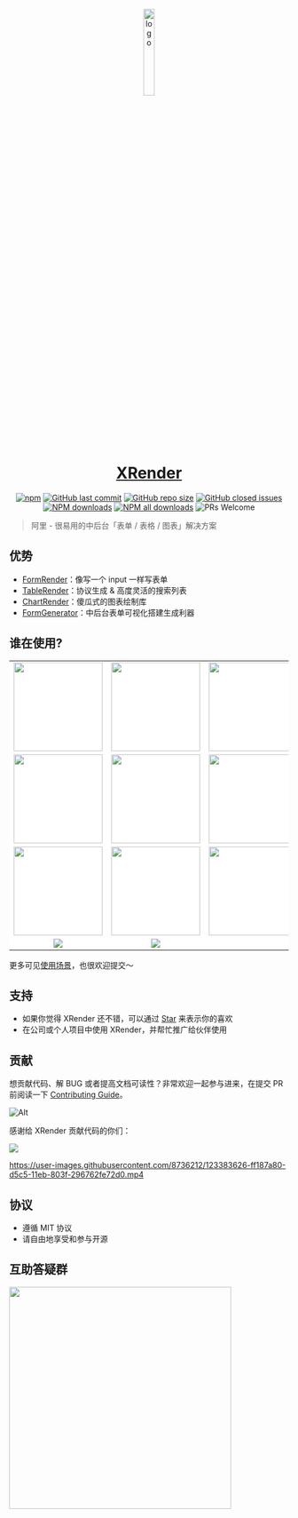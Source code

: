 <p align="center">
  <a href="https://xrender.fun/" target="_blank"><img src="https://img.alicdn.com/tfs/TB17UtINiLaK1RjSZFxXXamPFXa-606-643.png" alt="logo" width="20%"/></a>
</p>
<h1 align= "center">
<a href="https://xrender.fun/" target="_blank">XRender</a>
</h1>

<p align="center">
  <a href="https://www.npmjs.com/package/form-render?_blank">
    <img alt="npm" src="https://img.shields.io/npm/v/form-render.svg?maxAge=3600&style=flat-square"></a>
  <a href="https://github.com/alibaba/form-render/commits/dev">
    <img alt="GitHub last commit" src="https://img.shields.io/github/last-commit/alibaba/form-render.svg?style=flat-square"></a>
  <a href="https://github.com/alibaba/form-render">
    <img alt="GitHub repo size" src="https://img.shields.io/github/repo-size/alibaba/form-render"></a>
  <a href="https://github.com/alibaba/form-render/issues?utf8=%E2%9C%93&q=">
    <img alt = "GitHub closed issues" src="https://img.shields.io/github/issues-closed/alibaba/form-render.svg?style=flat-square"></a>
  <a href="https://npmjs.org/package/form-render">
    <img alt = "NPM downloads" src="https://img.shields.io/npm/dm/form-render.svg?style=flat-square"></a>
  <a href="https://npmjs.org/package/form-render">
    <img alt = "NPM all downloads" src="https://img.shields.io/npm/dt/form-render.svg?style=flat-square"></a>
  <a>
    <img alt = "PRs Welcome" src="https://img.shields.io/badge/PRs-welcome-brightgreen.svg?style=flat-square"></a>
</p>

> 阿里 - 很易用的中后台「表单 / 表格 / 图表」解决方案

## 优势

- <a href="https://xrender.fun/form-render" target="_blank">FormRender</a>：像写一个 input 一样写表单
- <a href="https://xrender.fun/table-render" target="_blank">TableRender</a>：协议生成 & 高度灵活的搜索列表
- <a href="https://xrender.fun/chart-render" target="_blank">ChartRender</a>：傻瓜式的图表绘制库
- <a href="https://xrender.fun/generator" target="_blank">FormGenerator</a>：中后台表单可视化搭建生成利器


<div style="max-width: 961px; margin: auto;">
  <h2>谁在使用?</h4>
  <table style="border: none; background: #fff">
    <tr>
      <td width="160" align="center">
        <img
          src="https://gw.alicdn.com/bao/tfs/TB1mFZneMmH3KVjSZKzXXb2OXXa-748-467.png"
          width="160"
        />
      </td>
      <td width="160" align="center">
        <img
          src="https://gw.alipayobjects.com/zos/k/sx/kJRfKV.jpg"
          width="160"
        />
      </td>
      <td width="160" align="center">
        <img
          src="https://gw.alicdn.com/tfs/TB176rg4VP7gK0jSZFjXXc5aXXa-286-118.png"
          width="160"
        />
      </td>
      <td width="160" align="center">
        <img
          src="https://img.alicdn.com/tfs/TB13DzOjXP7gK0jSZFjXXc5aXXa-212-48.png"
          width="160"
        />
      </td>
      <td width="160" align="center">
        <img
          src="https://img.alicdn.com/imgextra/i1/O1CN01Uw1xNd1H1GnHYCaOr_!!6000000000697-2-tps-1920-1920.png"
          width="160"
        />
      </td>
      <td width="160" align="center">
        <img
          src="https://gw.alipayobjects.com/zos/k/dl/zJ2uhY.jpg"
          width="110"
        />
      </td>
    </tr>
    <tr>
      <td width="160" align="center">
        <img
          src="https://img.alicdn.com/imgextra/i4/O1CN01SUv7rt1gMfdYr2Bnc_!!6000000004128-0-tps-800-373.jpg"
          width="160"
        />
      </td>
      <td width="160" align="center">
        <img
          src="https://gw.alipayobjects.com/zos/k/9l/RZCG03.jpg"
          width="160"
        />
      </td>
      <td width="160" align="center">
        <img
          src="https://gw.alipayobjects.com/zos/k/rh/4PXvlp.jpg"
          width="160"
        />
      </td>
      <td width="160" align="center">
        <img
          src="https://img.alicdn.com/imgextra/i3/O1CN01xDuypG1V78PWpnnPz_!!6000000002605-2-tps-600-120.png"
          width="160"
        />
      </td>
      <td width="160" align="center">
        <img
          src="https://gw.alipayobjects.com/zos/k/wu/TzIbI0.jpg"
          width="160"
        />
      </td>
      <td width="160" align="center">
        <img
          src="https://img.alicdn.com/imgextra/i1/O1CN01K3AD1b1WZMSHolALT_!!6000000002802-0-tps-700-207.jpg"
          width="160"
        />
      </td>
    </tr>
    <tr>
      <td width="160" align="center">
        <img
          src="https://gw.alipayobjects.com/zos/k/w7/02gpTA.jpg"
          width="160"
        />
      </td>
      <td width="160" align="center">
        <img
          src="https://img.alicdn.com/imgextra/i4/O1CN01BJ26gA1cYLKkfiaCG_!!6000000003612-2-tps-287-176.png"
          width="160"
        />
      </td>
      <td width="160" align="center">
        <img
          src="https://img.alicdn.com/imgextra/i3/O1CN017E63ji1W3InNkUvJE_!!6000000002732-2-tps-1000-500.png"
          width="160"
        />
      </td>
      <td width="160" align="center">
        <img
          src="https://img.alicdn.com/imgextra/i2/O1CN01Zu5QsE1OJm7GYKH06_!!6000000001685-2-tps-363-139.png"
          width="160"
        />
      </td>
      <td width="160" align="center">
        <img
          src="https://img.alicdn.com/imgextra/i1/O1CN01RqiiQ81j0dUdUfoIN_!!6000000004486-2-tps-280-66.png"
          width="160"
        />
      </td>
      <td width="160" align="center">
        <img
          src="https://img.alicdn.com/imgextra/i1/O1CN01B0UOM61lnIoMVJU6f_!!6000000004863-2-tps-500-397.png"
        />
      </td>
    </tr>
    <tr>
      <td width="160" align="center">
        <img
          src="https://img.alicdn.com/imgextra/i2/O1CN01DiuhTS1u3o0WsTsNb_!!6000000005982-2-tps-367-137.png"
        />
      </td>
      <td width="160" align="center">
        <img
          src="https://img.alicdn.com/imgextra/i3/O1CN01Vj8xN329If5dlvb50_!!6000000008045-2-tps-495-405.png"
        />
      </td>
    </tr>
  </table>
</div>

更多可见[使用场景](https://github.com/alibaba/form-render/issues/94)，也很欢迎提交～

## 支持

- 如果你觉得 XRender 还不错，可以通过 [Star](https://github.com/alibaba/form-render/stargazers) 来表示你的喜欢
- 在公司或个人项目中使用 XRender，并帮忙推广给伙伴使用

## 贡献

想贡献代码、解 BUG 或者提高文档可读性？非常欢迎一起参与进来，在提交 PR 前阅读一下 [Contributing Guide](https://github.com/alibaba/form-render/blob/master/CONTRIBUTING.md)。

![Alt](https://repobeats.axiom.co/api/embed/2b2e9f5fdcdddeea164ef615d55816d8c2d2dc66.svg 'Repobeats analytics image')

感谢给 XRender 贡献代码的你们：

  <a href="https://github.com/alibaba/x-render/graphs/contributors">
    <img src="https://contrib.rocks/image?repo=alibaba/form-render" />
  </a>

<br>

https://user-images.githubusercontent.com/8736212/123383626-ff187a80-d5c5-11eb-803f-296762fe72d0.mp4

## 协议

- 遵循 MIT 协议
- 请自由地享受和参与开源

## 互助答疑群
<img style="height: 400px" src="https://img.alicdn.com/imgextra/i3/O1CN01HksNgs1DZNuQsORIp_!!6000000000230-0-tps-1242-1602.jpg">
